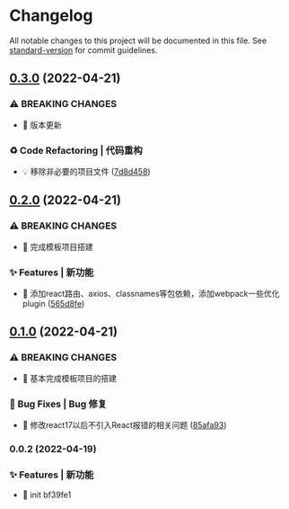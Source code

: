 # Changelog

All notable changes to this project will be documented in this file. See [standard-version](https://github.com/conventional-changelog/standard-version) for commit guidelines.

## [0.3.0](https://github.com/lzw1998/leven-react-template/compare/v0.2.0...v0.3.0) (2022-04-21)


### ⚠ BREAKING CHANGES

* 🧨 版本更新

### ♻️ Code Refactoring | 代码重构

* 💡 移除非必要的项目文件 ([7d8d458](https://github.com/lzw1998/leven-react-template/commit/7d8d4584763d9da23d0f8a974ec62ba514610962))

## [0.2.0](https://github.com/lzw1998/leven-react-template/compare/v0.1.0...v0.2.0) (2022-04-21)


### ⚠ BREAKING CHANGES

* 🧨 完成模板项目搭建

### ✨ Features | 新功能

* 🎸 添加react路由、axios、classnames等包依赖，添加webpack一些优化plugin ([565d8fe](https://github.com/lzw1998/leven-react-template/commit/565d8fe798d296dc335ccf34c31b3a8f3e6a5f8a))

## [0.1.0](https://github.com/lzw1998/leven-react-template/compare/v0.0.2...v0.1.0) (2022-04-21)


### ⚠ BREAKING CHANGES

* 🧨 基本完成模板项目的搭建

### 🐛 Bug Fixes | Bug 修复

* 🐛 修改react17以后不引入React报错的相关问题 ([85afa93](https://github.com/lzw1998/leven-react-template/commit/85afa93dabac2ad4e73581b778323913757c099a))

### 0.0.2 (2022-04-19)


### ✨ Features | 新功能

* 🎸 init bf39fe1
